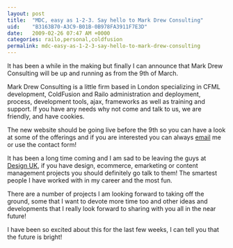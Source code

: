 ```yaml
---
layout: post
title:  "MDC, easy as 1-2-3. Say hello to Mark Drew Consulting"
uid:	"B3163B70-A3C9-B01B-0B978FA3911F7E3D"
date:   2009-02-26 07:47 AM +0000
categories: railo,personal,coldfusion
permalink: mdc-easy-as-1-2-3-say-hello-to-mark-drew-consulting
---
```

<p>It has been a while in the making but finally I can announce that Mark Drew Consulting will be up and running as from the 9th of March. 
</p>
<p>
Mark Drew Consulting is a little firm based in London specializing in CFML development, ColdFusion and Railo administration and deployment, process, development tools, ajax, frameworks as well as training and support. If you have any needs why not come and talk to us, we are friendly, and have cookies.
</p>
<p>
The new website should be going live before the 9th so you can have a look at some of the offerings and if you are interested you can always <a href="mailto:mark@markdrew.co.uk">email</a> me or use the contact form!
</p>
<p>
	
It has been a long time coming and I am sad to be leaving the guys at <a title="Design UK - More Human Than Digital" href="http://www.designuk.com">Design UK</a>, if you have design, ecommerce, emarketing or content management projects you should definitely go talk to them! The smartest people I have worked with in my career and the most fun.
</p>
<p>
	
There are a number of projects I am looking forward to taking off the ground, some that I want to devote more time too and other ideas and developments that I really look forward to sharing with you all in the near future! 
</p>
<p>
I have been so excited about this for the last few weeks, I can tell you that the future is bright!</p>